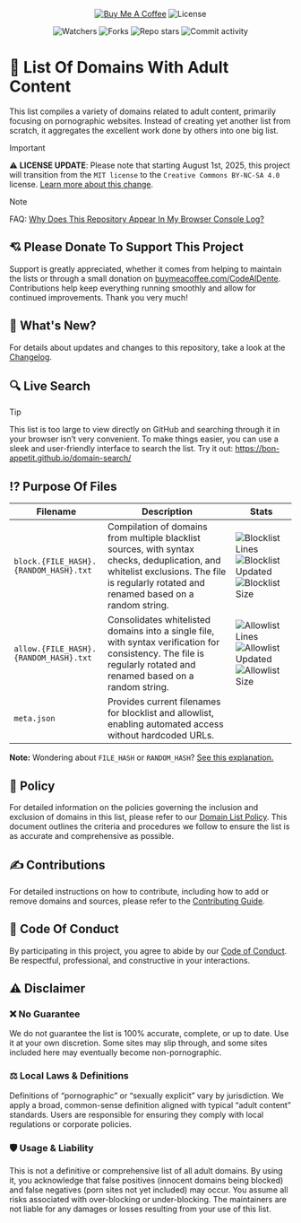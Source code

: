 <div align="center">

[![Buy Me A Coffee](https://img.shields.io/badge/Buy_Me_A_Coffee-%230D0C22?style=flat-square&logo=buymeacoffee&logoColor=%23FFFFFF&label=DONATE&labelColor=%230D0C22&color=%23FFDD00&cacheSeconds=43200)](https://buymeacoffee.com/CodeAlDente) ![License](https://img.shields.io/github/license/Bon-Appetit/porn-domains?style=flat)

![Watchers](https://img.shields.io/github/watchers/Bon-Appetit/porn-domains?style=flat-square&logo=github&cacheSeconds=43200) ![Forks](https://img.shields.io/github/forks/Bon-Appetit/porn-domains?style=flat-square&logo=github&cacheSeconds=43200) ![Repo stars](https://img.shields.io/github/stars/Bon-Appetit/porn-domains?style=flat-square&logo=github&cacheSeconds=43200) ![Commit activity](https://img.shields.io/github/commit-activity/m/Bon-Appetit/porn-domains?style=flat-square&logo=github&cacheSeconds=43200)

</div>

# 🔞 List Of Domains With Adult Content

This list compiles a variety of domains related to adult content, primarily focusing on pornographic websites. Instead of creating yet another list from scratch, it aggregates the excellent work done by others into one big list.

> [!IMPORTANT]
> ⚠️ **LICENSE UPDATE**: Please note that starting August 1st, 2025, this project will transition from the `MIT license` to the `Creative Commons BY-NC-SA 4.0` license. [Learn more about this change](https://github.com/Bon-Appetit/porn-domains/discussions/73).

> [!NOTE]
> FAQ: [Why Does This Repository Appear In My Browser Console Log?](https://github.com/Bon-Appetit/porn-domains/blob/main/docs/FAQ.md#why-does-this-repository-appear-in-my-browser-console-log)

## 💘 Please Donate To Support This Project

Support is greatly appreciated, whether it comes from helping to maintain the lists or through a small donation on [buymeacoffee.com/CodeAlDente](https://buymeacoffee.com/CodeAlDente). Contributions help keep everything running smoothly and allow for continued improvements. Thank you very much!

## 👀 What's New?

For details about updates and changes to this repository, take a look at the [Changelog](https://github.com/Bon-Appetit/porn-domains/blob/main/docs/CHANGELOG.md).

## 🔍 Live Search

> [!TIP]
> This list is too large to view directly on GitHub and searching through it in your browser isn’t very convenient. To make things easier, you can use a sleek and user-friendly interface to search the list. Try it out: https://bon-appetit.github.io/domain-search/

## ⁉️ Purpose Of Files

| **Filename** | **Description** | **Stats** |
|---|---|---|
| `block.{FILE_HASH}.{RANDOM_HASH}.txt` | Compilation of domains from multiple blacklist sources, with syntax checks, deduplication, and whitelist exclusions. The file is regularly rotated and renamed based on a random string. | ![Blocklist Lines](https://img.shields.io/badge/dynamic/json?url=https%3A%2F%2Fraw.githubusercontent.com%2FBon-Appetit%2Fporn-domains%2Frefs%2Fheads%2Fmain%2Fmeta.json&query=blocklist.lines&style=flat-square&label=Number%20of%20domains&labelColor=%23555555&color=%23007EC6&cacheSeconds=43200) ![Blocklist Updated](https://img.shields.io/badge/dynamic/json?url=https%3A%2F%2Fraw.githubusercontent.com%2FBon-Appetit%2Fporn-domains%2Frefs%2Fheads%2Fmain%2Fmeta.json&query=blocklist.updated&style=flat-square&label=Last%20update&labelColor=%23555555&color=%23007EC6&cacheSeconds=43200)![Blocklist Size](https://img.shields.io/badge/dynamic/json?url=https%3A%2F%2Fraw.githubusercontent.com%2FBon-Appetit%2Fporn-domains%2Frefs%2Fheads%2Fmain%2Fmeta.json&query=blocklist.size&style=flat-square&label=Size%20in%20bytes&labelColor=%23555555&color=%23007EC6&cacheSeconds=43200) |
| `allow.{FILE_HASH}.{RANDOM_HASH}.txt` | Consolidates whitelisted domains into a single file, with syntax verification for consistency. The file is regularly rotated and renamed based on a random string. | ![Allowlist Lines](https://img.shields.io/badge/dynamic/json?url=https%3A%2F%2Fraw.githubusercontent.com%2FBon-Appetit%2Fporn-domains%2Frefs%2Fheads%2Fmain%2Fmeta.json&query=allowlist.lines&style=flat-square&label=Number%20of%20domains&labelColor=%23555555&color=%23007EC6&cacheSeconds=43200)![Allowlist Updated](https://img.shields.io/badge/dynamic/json?url=https%3A%2F%2Fraw.githubusercontent.com%2FBon-Appetit%2Fporn-domains%2Frefs%2Fheads%2Fmain%2Fmeta.json&query=allowlist.updated&style=flat-square&label=Last%20update&labelColor=%23555555&color=%23007EC6&cacheSeconds=43200)![Allowlist Size](https://img.shields.io/badge/dynamic/json?url=https%3A%2F%2Fraw.githubusercontent.com%2FBon-Appetit%2Fporn-domains%2Frefs%2Fheads%2Fmain%2Fmeta.json&query=allowlist.size&style=flat-square&label=Size%20in%20bytes&labelColor=%23555555&color=%23007EC6&cacheSeconds=43200) |
| `meta.json` | Provides current filenames for blocklist and allowlist, enabling automated access without hardcoded URLs. |  |

**Note:** Wondering about `FILE_HASH` or `RANDOM_HASH`? [See this explanation.](https://github.com/Bon-Appetit/porn-domains/discussions/75)

## 📜 Policy

For detailed information on the policies governing the inclusion and exclusion of domains in this list, please refer to our [Domain List Policy](https://github.com/Bon-Appetit/porn-domains/blob/main/docs/POLICY.md). This document outlines the criteria and procedures we follow to ensure the list is as accurate and comprehensive as possible.

## ✍️ Contributions

For detailed instructions on how to contribute, including how to add or remove domains and sources, please refer to the [Contributing Guide](https://github.com/Bon-Appetit/porn-domains/blob/main/docs/CONTRIBUTING.md).

## 🫶 Code Of Conduct

By participating in this project, you agree to abide by our [Code of Conduct](https://github.com/Bon-Appetit/porn-domains?tab=coc-ov-file). Be respectful, professional, and constructive in your interactions.

## ⚠️ Disclaimer

### ❌ No Guarantee

We do not guarantee the list is 100% accurate, complete, or up to date. Use it at your own discretion. Some sites may slip through, and some sites included here may eventually become non-pornographic.

### ⚖️ Local Laws & Definitions

Definitions of “pornographic” or “sexually explicit” vary by jurisdiction. We apply a broad, common-sense definition aligned with typical “adult content” standards. Users are responsible for ensuring they comply with local regulations or corporate policies.

### 🛡️ Usage & Liability

This is not a definitive or comprehensive list of all adult domains. By using it, you acknowledge that false positives (innocent domains being blocked) and false negatives (porn sites not yet included) may occur. You assume all risks associated with over-blocking or under-blocking. The maintainers are not liable for any damages or losses resulting from your use of this list.
